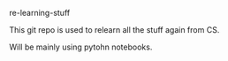 re-learning-stuff


This git repo is used to relearn all the stuff again from CS.


Will be mainly using pytohn notebooks.
